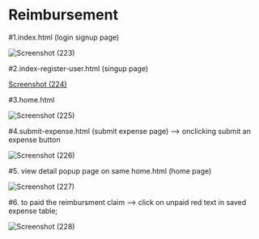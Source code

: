 # Reimbursement


#1.index.html (login signup page)


![Screenshot (223)](https://user-images.githubusercontent.com/96101435/234858570-781f91b0-bd0f-404e-a6c2-acb9a464c0fe.png)


#2.index-register-user.html (singup page)


[Screenshot (224)](https://user-images.githubusercontent.com/96101435/234858669-5de71cac-4e05-49cb-9a67-36e4ba8caa4b.png)


#3.home.html


![Screenshot (225)](https://user-images.githubusercontent.com/96101435/234858846-f9f4a691-1495-4c8b-8977-f1f3d57d25f4.png)


#4.submit-expense.html (submit expense page) --> onclicking submit an expense button


![Screenshot (226)](https://user-images.githubusercontent.com/96101435/234858890-ad0e7b40-d855-4e59-8874-56601c5ea3a0.png)


#5. view detail popup page on same home.html (home page)


![Screenshot (227)](https://user-images.githubusercontent.com/96101435/234859148-bd18e7cc-2f7b-4711-9d2d-635fe54c26d6.png)


#6. to paid the reimbursment claim --> click on unpaid red text in saved expense table;


![Screenshot (228)](https://user-images.githubusercontent.com/96101435/234859470-b8288117-0f25-4205-b17f-65b486deefc3.png)
